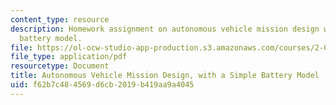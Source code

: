 ```yaml
---
content_type: resource
description: Homework assignment on autonomous vehicle mission design with a simple
  battery model.
file: https://ol-ocw-studio-app-production.s3.amazonaws.com/courses/2-017j-design-of-electromechanical-robotic-systems-fall-2009/f62b7c484569d6cb2019b419aa9a4045_MIT2_017JF09_p09.pdf
file_type: application/pdf
resourcetype: Document
title: Autonomous Vehicle Mission Design, with a Simple Battery Model
uid: f62b7c48-4569-d6cb-2019-b419aa9a4045
---
```

